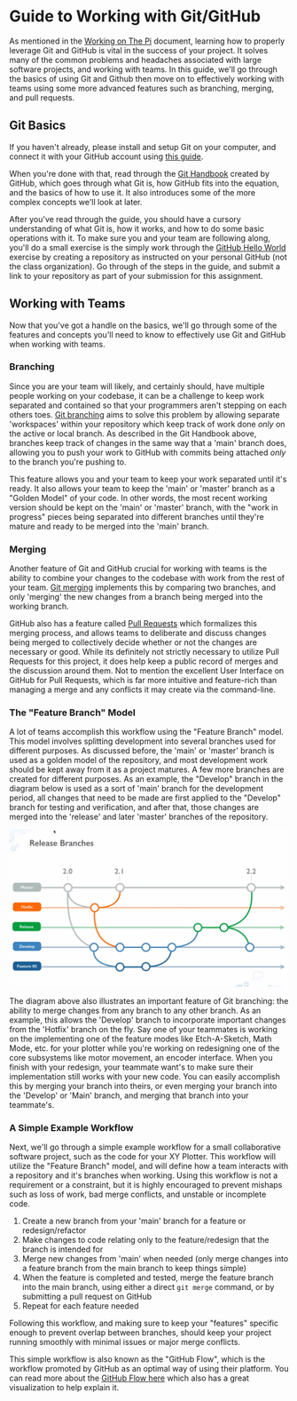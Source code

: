 # Guide to Working with Git/GitHub

As mentioned in the [Working on The Pi](working_on_pi.md) document, learning how to properly leverage Git and GitHub is vital in the success of your project. It solves many of the common problems and headaches associated with large software projects, and working with teams. In this guide, we'll go through the basics of using Git and Github then move on to effectively working with teams using some more advanced features such as branching, merging, and pull requests.

## Git Basics

If you haven't already, please install and setup Git on your computer, and connect it with your GitHub account using [this guide](https://docs.github.com/en/free-pro-team@latest/github/getting-started-with-github/set-up-git).

When you're done with that, read through the [Git Handbook](https://guides.github.com/introduction/git-handbook/) created by GitHub, which goes through what Git is, how GitHub fits into the equation, and the basics of how to use it. It also introduces some of the more complex concepts we'll look at later. 

After you've read through the guide, you should have a cursory understanding of what Git is, how it works, and how to do some basic operations with it. To make sure you and your team are following along, you'll do a small exercise is the simply work through the [GitHub Hello World](https://guides.github.com/activities/hello-world/) exercise by creating a repository as instructed on your personal GitHub (not the class organization). Go through of the steps in the guide, and submit a link to your repository as part of your submission for this assignment.

## Working with Teams

Now that you've got a handle on the basics, we'll go through some of the features and concepts you'll need to know to effectively use Git and GitHub when working with teams.

### Branching

Since you are your team will likely, and certainly should, have multiple people working on your codebase, it can be a challenge to keep work separated and contained so that your programmers aren't stepping on each others toes. [Git branching](https://git-scm.com/book/en/v2/Git-Branching-Basic-Branching-and-Merging) aims to solve this problem by allowing separate 'workspaces' within your repository which keep track of work done *only* on the active or local branch. As described in the Git Handbook above, branches keep track of changes in the same way that a 'main' branch does, allowing you to push your work to GitHub with commits being attached *only* to the branch you're pushing to. 

This feature allows you and your team to keep your work separated until it's ready. It also allows your team to keep the 'main' or 'master' branch as a "Golden Model" of your code. In other words, the most recent working version should be kept on the 'main' or 'master' branch, with the "work in progress" pieces being separated into different branches until they're mature and ready to be merged into the 'main' branch.

### Merging

Another feature of Git and GitHub crucial for working with teams is the ability to combine your changes to the codebase with work from the rest of your team. [Git merging](https://git-scm.com/docs/git-merge) implements this by comparing two branches, and only 'merging' the new changes from a branch being merged into the working branch. 

GitHub also has a feature called [Pull Requests]() which formalizes this merging process, and allows teams to deliberate and discuss changes being merged to collectively decide whether or not the changes are necessary or good. While its definitely not strictly necessary to utilize Pull Requests for this project, it does help keep a public record of merges and the discussion around them. Not to mention the excellent User Interface on GitHub for Pull Requests, which is far more intuitive and feature-rich than managing a merge and any conflicts it may create via the command-line.

### The "Feature Branch" Model

A lot of teams accomplish this workflow using the "Feature Branch" model. This model involves splitting development into several branches used for different purposes. As discussed before, the 'main' or 'master' branch is used as a golden model of the repository, and most development work should be kept away from it as a project matures. A few more branches are created for different purposes. As an example, the "Develop" branch in the diagram below is used as a sort of 'main' branch for the development period, all changes that need to be made are first applied to the "Develop" branch for testing and verification, and after that, those changes are merged into the 'release' and later 'master' branches of the repository. 

![feature branch illustration](./resources/featurebranch.jpeg)

The diagram above also illustrates an important feature of Git branching: the ability to merge changes from any branch to any other branch. As an example, this allows the 'Develop' branch to incorporate important changes from the 'Hotfix' branch on the fly. Say one of your teammates is working on the implementing one of the feature modes like Etch-A-Sketch, Math Mode, etc. for your plotter while you're working on redesigning one of the core subsystems like motor movement, an encoder interface. When you finish with your redesign, your teammate want's to make sure their implementation still works with your new code. You can easily accomplish this by merging your branch into theirs, or even merging your branch into the 'Develop' or 'Main' branch, and merging that branch into your teammate's.

### A Simple Example Workflow

Next, we'll go through a simple example workflow for a small collaborative software project, such as the code for your XY Plotter. This workflow will utilize the "Feature Branch" model, and will define how a team interacts with a repository and it's branches when working. Using this workflow is not a requirement or a constraint, but it is highly encouraged to prevent mishaps such as loss of work, bad merge conflicts, and unstable or incomplete code.

1. Create a new branch from your 'main' branch for a feature or redesign/refactor
2. Make changes to code relating only to the feature/redesign that the branch is intended for
3. Merge new changes from 'main' when needed (only merge changes into a feature branch from the main branch to keep things simple)
4. When the feature is completed and tested, merge the feature branch into the main branch, using either a direct `git merge` command, or by submitting a pull request on GitHub
5. Repeat for each feature needed

Following this workflow, and making sure to keep your "features" specific enough to prevent overlap between branches, should keep your project running smoothly with minimal issues or major merge conflicts.

This simple workflow is also known as the "GitHub Flow", which is the workflow promoted by GitHub as an optimal way of using their platform. You can read more about the [GitHub Flow here](https://guides.github.com/introduction/flow/) which also has a great visualization to help explain it.